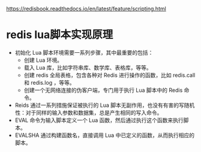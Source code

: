 
<https://redisbook.readthedocs.io/en/latest/feature/scripting.html>

# redis lua脚本实现原理

- 初始化 Lua 脚本环境需要一系列步骤，其中最重要的包括：
    - 创建 Lua 环境。
    - 载入 Lua 库，比如字符串库、数学库、表格库，等等。
    - 创建 redis 全局表格，包含各种对 Redis 进行操作的函数，比如 redis.call 和 redis.log ，等等。
    - 创建一个无网络连接的伪客户端，专门用于执行 Lua 脚本中的 Redis 命令。
- Reids 通过一系列措施保证被执行的 Lua 脚本无副作用，也没有有害的写随机性：对于同样的输入参数和数据集，总是产生相同的写入命令。
- EVAL 命令为输入脚本定义一个 Lua 函数，然后通过执行这个函数来执行脚本。
- EVALSHA 通过构建函数名，直接调用 Lua 中已定义的函数，从而执行相应的脚本。
